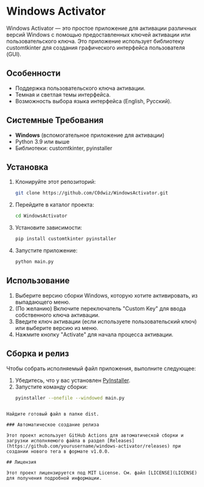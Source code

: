 # Windows Activator

Windows Activator — это простое приложение для активации различных версий Windows с помощью предоставленных ключей активации или пользовательского ключа. Это приложение использует библиотеку customtkinter для создания графического интерфейса пользователя (GUI).

## Особенности

- Поддержка пользовательского ключа активации.
- Темная и светлая темы интерфейса.
- Возможность выбора языка интерфейса (English, Русский).

## Системные Требования

- **Windows** (вспомогательное приложение для активации)
- Python 3.9 или выше
- Библиотеки: customtkinter, pyinstaller

## Установка

1. Клонируйте этот репозиторий:
   ```bash
   git clone https://github.com/C0dwiz/WindowsActivator.git
   ```
2. Перейдите в каталог проекта:
   ```bash
   cd WindowsActivator
   ```
3. Установите зависимости:
   ```bash
   pip install customtkinter pyinstaller
   ```
4. Запустите приложение:
   ```bash
   python main.py
   ```
## Использование

1. Выберите версию сборки Windows, которую хотите активировать, из выпадающего меню.
2. (По желанию) Включите переключатель "Custom Key" для ввода собственного ключа активации.
3. Введите ключ активации (если используете пользовательский ключ) или выберите версию из меню.
4. Нажмите кнопку "Activate" для начала процесса активации.

## Сборка и релиз

Чтобы собрать исполняемый файл приложения, выполните следующее:

1. Убедитесь, что у вас установлен [PyInstaller](https://www.pyinstaller.org/).
2. Запустите команду сборки:
   ```bash
   pyinstaller --onefile --windowed main.py
```

Найдите готовый файл в папке dist.

### Автоматическое создание релиза

Этот проект использует GitHub Actions для автоматической сборки и загрузки исполняемого файла в раздел [Releases](https://github.com/yourusername/windows-activator/releases) при создании нового тега в формате v1.0.0.

## Лицензия

Этот проект лицензируется под MIT License. См. файл [LICENSE](LICENSE) для получения подробной информации.
